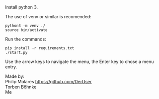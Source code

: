 Install python 3.

The use of venv or similar is recomended:

```
python3 -m venv ./
source bin/activate
```

Run the commands:
```
pip install -r requirements.txt
./start.py
```

Use the arrow keys to navigate the menu, the Enter key to chose a menu entry.

Made by:  
Philip Molares https://github.com/DerUser  
Torben Böhnke  
Me
